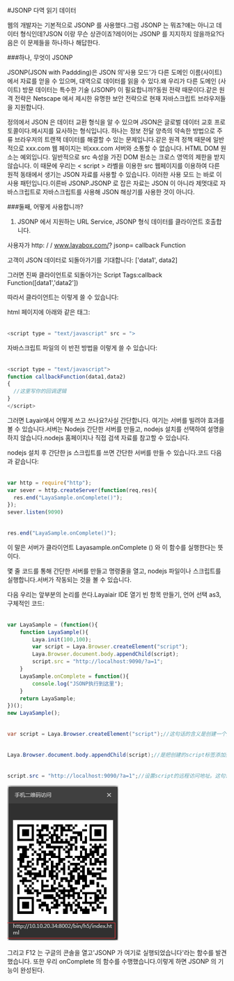 #JSONP 다역 읽기 데이터

웹의 개발자는 기본적으로 JSONP 를 사용했다.그럼 JSONP 는 뭐죠?얘는 아니고 데이터 형식인데?JSON 이랑 무슨 상관이죠?레이어는 JSONP 를 지지하지 않을까요?다음은 이 문제들을 하나하나 해답한다.



###하나, 무엇이 JSONP

JSONP(JSON with Paddding)은 JSON 의'사용 모드'가 다른 도메인 이름(사이트)에서 자료를 얻을 수 있으며, 대역으로 데이터를 읽을 수 있다.왜 우리가 다른 도메인 (사이트) 방문 데이터는 특수한 기술 (JSONP) 이 필요합니까?동원 전략 때문이다.같은 원격 전략은 Netscape 에서 제시한 유명한 보안 전략으로 현재 자바스크립트 브라우저들을 지원합니다.

정의에서 JSON 은 데이터 교환 형식을 알 수 있으며 JSON은 글로벌 데이터 교호 프로토콜이다.메시지를 묘사하는 형식입니다. 하나는 정보 전달 양측의 약속한 방법으로 주류 브라우저의 트랜잭 데이터를 해결할 수 있는 문제입니다.같은 원격 정책 때문에 일반적으로 xxx.com 웹 페이지는 비xxx.com 서버와 소통할 수 없습니다. HTML DOM 원소는 예외입니다. 일반적으로 src 속성을 가진 DOM 원소는 크로스 영역의 제한을 받지 않습니다. 이 때문에 우리는 < script > 라벨을 이용한 src 웹페이지를 이용하여 다른 원적 동태에서 생기는 JSON 자료를 사용할 수 있습니다. 이러한 사용 모드 는 바로 이 사용 패턴입니다.이른바 JSONP.JSONP 로 잡은 자료는 JSON 이 아니라 제멋대로 자바스크립트로 자바스크립트를 사용해 JSON 해상기를 사용한 것이 아니다.



###둘째, 어떻게 사용합니까?

1. JSONP 에서 지원하는 URL Service, JSONP 형식 데이터를 클라이언트 호출합니다.

사용자가 http: / / www.layabox.com/? jsonp= callback Function

고객이 JSON 데이터로 되돌아가기를 기대합니다: ['data1', data2]

그러면 진짜 클라이언트로 되돌아가는 Script Tags:callback Function([data1','data2'])

따라서 클라이언트는 이렇게 쓸 수 있습니다:

html 페이지에 아래와 같은 태그:


```javascript

<script type = "text/javascript" src = ">
```


자바스크립트 파일의 이 반전 방법을 이렇게 쓸 수 있습니다:


```javascript

<script type = "text/javascript">
function callbackFunction(data1,data2)
{
  //这里写你的回调逻辑
}
</script>
```


그러면 Layair에서 어떻게 쓰고 쓰나요?사실 간단합니다. 여기는 서버를 빌려야 효과를 볼 수 있습니다.서버는 Nodejs 간단한 서버를 만들고, nodejs 설치를 선택하여 설명을 하지 않습니다.nodejs 홈페이지나 직접 검색 자료를 참고할 수 있습니다.

nodejs 설치 후 간단한 js 스크립트를 쓰면 간단한 서버를 만들 수 있습니다.코드 다음과 같습니다:


```javascript

var http = require("http");
var sever = http.createServer(function(req,res){
  res.end("LayaSample.onComplete()");
});
sever.listen(9090)
```



```javascript

res.end("LayaSample.onComplete()");
```


이 말은 서버가 클라이언트 Layasample.onComplete () 와 이 함수를 실행한다는 뜻이다.

몇 줄 코드를 통해 간단한 서버를 만들고 명령줄을 열고, nodejs 파일이나 스크립트를 실행합니다.서버가 작동되는 것을 볼 수 있습니다.



다음 우리는 앞부분의 논리를 쓴다.Layaiair IDE 열기 빈 항목 만들기, 언어 선택 as3, 구체적인 코드:


```javascript

var LayaSample = (function(){
    function LayaSample(){
        Laya.init(100,100);
        var script = Laya.Browser.createElement("script");
        Laya.Browser.document.body.appendChild(script);
        script.src = "http://localhost:9090/?a=1";
    }
    LayaSample.onComplete = function(){
        console.log("JSONP执行到这里");
    }
    return LayaSample;
})();
new LayaSample();
```



```java

var script = Laya.Browser.createElement("script");//这句话的含义是创建一个脚本的标签，原生的所有dom元素都可以通过这个方法创建。
```



```java

Laya.Browser.document.body.appendChild(script);//是把创建的script标签添加到body上。
```



```java

script.src = "http://localhost:9090/?a=1";//设置script的远程访问地址。这句话就可以请求到我们刚才创建的那个服务器。用谷歌打开LayaAirIDE生成的二维码地址。
```


![1](img/1.png)<br/>


그리고 F12 는 구글의 콘솔을 열고'JSONP 가 여기로 실행되었습니다'라는 함수를 발견했습니다. 또한 우리 onComplete 의 함수를 수행했습니다.이렇게 하면 JSONP 의 기능이 완성된다.